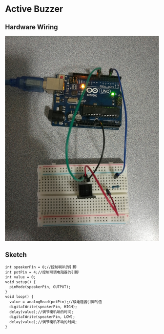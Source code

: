 # Active Buzzer

## Hardware Wiring
![Image](../../Examples/sensor-kit-for-arduino/010_activebuzzer.jpg)

## Sketch
```
int speakerPin = 8;//控制喇叭的引脚
int potPin = 4;//控制可调电阻器的引脚
int value = 0;
void setup() {
  pinMode(speakerPin, OUTPUT);
}
void loop() {
  value = analogRead(potPin);//读电阻器引脚的值
  digitalWrite(speakerPin, HIGH);
  delay(value);//调节喇叭响的时间;
  digitalWrite(speakerPin, LOW);
  delay(value);//调节喇叭不响的时间;
}

```